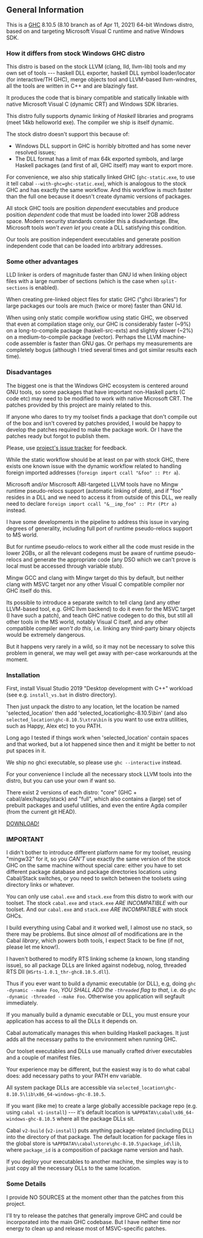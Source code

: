 ## General Information

This is a [GHC](https://www.haskell.org/ghc) 8.10.5 (8.10 branch as of
Apr 11, 2021) 64-bit Windows distro, based on and targeting Microsoft
Visual C runtime and native Windows SDK.

### How it differs from stock Windows GHC distro

This distro is based on the stock LLVM (clang, lld, llvm-lib) tools and
my own set of tools --- haskell DLL exporter, haskell DLL symbol
loader/locator (for interactive/TH GHC), merge objects tool and
LLVM-based llvm-windres, all the tools are written in C++ and are
blazingly fast.

It produces the code that is binary compatible and statically linkable
with native Microsoft Visual C (dynamic CRT) and Windows SDK libraries.

This distro fully supports dynamic linking of *Haskell* libraries and
programs (meet 14kb helloworld exe). The compiler we ship is itself
dynamic.

The stock distro doesn't support this because of:

-   Windows DLL support in GHC is horribly bitrotted and has some never
    resolved issues;
-   The DLL format has a limit of max 64k exported symbols, and large
    Haskell packages (and first of all, GHC itself) may want to export
    more.

For convenience, we also ship statically linked GHC (`ghc-static.exe`,
to use it tell cabal `--with-ghc=ghc-static.exe`), which is analogous
to the stock GHC and has exactly the same workflow. And this workflow is
much faster than the full one because it doesn't create dynamic
versions of packages.

All stock GHC tools are position *dependent* executables and produce
position *dependent* code that must be loaded into lower 2GB address
space. Modern security standards consider this a disadvantage. Btw,
Microsoft tools *won't even let you* create a DLL satisfying this
condition.

Our tools are position independent executables and generate position
independent code that can be loaded into arbitrary addresses.

### Some other advantages

LLD linker is orders of magnitude faster than GNU ld when linking object
files with a large number of sections (which is the case when
`split-sections` is enabled).

When creating pre-linked object files for static GHC ("ghci
libraries") for large packages our tools are much (twice or more)
faster than GNU ld.

When using only static compile workflow using static GHC, we observed
that even at compilation stage only, our GHC is considerably faster
(~9%) on a long-to-compile package (haskell-src-exts) and slightly
slower (~2%) on a medium-to-compile package (vector). Perhaps the LLVM
machine-code assembler is faster than GNU gas. Or perhaps my
measurements are completely bogus (although I tried several times and
got similar results each time).

### Disadvantages

The biggest one is that the Windows GHC ecosystem is centered around GNU
tools, so some packages that have important non-Haskell parts (C code
etc) may need to be modified to work with native Microsoft CRT. The
patches provided by this project are mainly related to this.

If anyone who dares to try my toolset finds a package that don't
compile out of the box and isn't covered by patches provided, I would
be happy to develop the patches required to make the package work. Or I
have the patches ready but forgot to publish them.

Please, use [project's issue
tracker](https://github.com/awson/ghc-nw/issues) for feedback.

While the static workflow should be at least on par with stock GHC,
there exists one known issue with the dynamic workflow related to
handling foreign imported addresses (`foreign import ccall "&foo" :: Ptr a`).

Microsoft and/or Miscrosoft ABI-targeted LLVM tools have no Mingw
runtime pseudo-relocs support (automatic linking of *data*), and if
"foo" resides in a DLL and we need to access it from outside of this
DLL, we really need to declare `foreign import ccall "&__imp_foo" :: Ptr (Ptr a)` instead.

I have some developments in the pipeline to address this issue in
varying degrees of generality, including full port of runtime
pseudo-relocs support to MS world.

But for runtime pseudo-relocs to work either all the code must reside in
the lower 2GBs, or all the relevant codegens must be aware of runtime
pseudo-relocs and generate the appropriate code (any DSO which we can't
prove is local must be accessed through variable stub).

Mingw GCC and clang with Mingw target do this by default, but neither
clang with MSVC target nor any other Visual C compatible compiler nor
GHC itself do this.

Its possible to introduce a separate switch to tell clang (and any other
LLVM-based tool, e.g. GHC llvm backend) to do it even for the MSVC
target (I have such a patch), and teach GHC native codegen to do this,
but still all other tools in the MS world, notably Visual C itself, and
any other compatible compiler *won't do this*, i.e. linking any
third-party binary objects would be extremely dangerous.

But it happens very rarely in a wild, so it may not be necessary to
solve this problem in general, we may well get away with per-case
workarounds at the moment.

### Installation

First, install Visual Studio 2019 "Desktop development with C++"
workload (see e.g. `install_vs.bat` in distro directory).

Then just unpack the distro to any location, let the location be named
'selected_location' then add 'selected_location\ghc-8.10.5\bin'
(and also `selected_location\ghc-8.10.5\xtra\bin` is you want to
use extra utilities, such as Happy, Alex etc) to you PATH.

Long ago I tested if things work when 'selected_location' contain
spaces and that worked, but a lot happened since then and it might be
better to not put spaces in it.

We ship no ghci executable, so please use `ghc --interactive`
instead.

For your convenience I include all the necessary stock LLVM tools into
the distro, but you can use your own if want so.

There exist 2 versions of each distro: "core" (GHC +
cabal/alex/happy/stack) and "full", which also contains a (large) set of
prebuilt packages and useful utilities, and even the entire Agda
compiler (from the current git HEAD).

[DOWNLOAD!](https://github.com/awson/ghc-nw/releases/tag/0.0.2)

### IMPORTANT

I didn't bother to introduce different platform name for my toolset,
reusing "mingw32" for it, so you *CAN'T* use exactly the same version
of the stock GHC on the same machine without special care: either you
have to set different package database and package directories locations
using Cabal/Stack switches, or you need to switch between the toolsets
using directory links or whatever.

You can only use `cabal.exe` and `stack.exe` from this distro to work with
our toolset. The stock `cabal.exe` and `stack.exe` *ARE INCOMPATIBLE* with
our toolset. And our `cabal.exe` and `stack.exe` *ARE INCOMPATIBLE* with
stock GHCs.

I build everything using Cabal and it worked well, I almost use no
stack, so there may be problems. But since *almost all* of modifications
are in the Cabal *library*, which powers both tools, I expect Stack to
be fine (if not, please let me know!).

I haven't bothered to modify RTS linking scheme (a known, long standing
issue), so all package DLLs are linked against nodebug, nolog, threaded
RTS Dll (`HSrts-1.0.1_thr-ghc8.10.5.dll`).

Thus if you ever want to build a dynamic executable (or DLL), e.g, doing
`ghc -dynamic --make Foo`, *YOU SHALL ADD the `-threaded` flag to
that*, i.e. do `ghc -dynamic -threaded --make Foo`. Otherwise you
application will segfault immediately.

If you manually build a dynamic executable or DLL, you must ensure your
application has access to all the DLLs it depends on.

Cabal automatically manages this when building Haskell packages. It just
adds all the necessary paths to the environment when running GHC.

Our toolset executables and DLLs use manually crafted driver executables
and a couple of manifest files.

Your experience may be different, but the easiest way is to do what
cabal does: add necessary paths to your PATH env variable.

All system package DLLs are accessible via
`selected_location\ghc-8.10.5\lib\x86_64-windows-ghc-8.10.5`.

If you want (like me) to create a large globally accessible package repo
(e.g. using `cabal v1-install`) --- it's default location is
`%APPDATA%\cabal\x86_64-windows-ghc-8.10.5` where all the package
DLLs sit.

Cabal `v2-build` (`v2-install`) puts anything package-related (including
DLL) into the directory of that package. The default location for
package files in the global store is
`%APPDATA%\cabal\store\ghc-8.10.5\package_id\lib`, where
`package_id` is a composition of package name version and hash.

If you deploy your executables to another machine, the simples way is to
just copy all the necessary DLLs to the same location.

### Some Details

I provide NO SOURCES at the moment other than the patches from this
project.

I'll try to release the patches that generally improve GHC and could be
incorporated into the main GHC codebase. But I have neither time nor
energy to clean up and release most of MSVC-specific patches.
